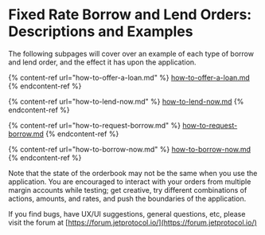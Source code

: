# Fixed Rate Borrow and Lend Orders: Descriptions and Examples

The following subpages will cover over an example of each type of borrow and lend order, and the effect it has upon the application.



{% content-ref url="how-to-offer-a-loan.md" %}
[how-to-offer-a-loan.md](how-to-offer-a-loan.md)
{% endcontent-ref %}

{% content-ref url="how-to-lend-now.md" %}
[how-to-lend-now.md](how-to-lend-now.md)
{% endcontent-ref %}

{% content-ref url="how-to-request-borrow.md" %}
[how-to-request-borrow.md](how-to-request-borrow.md)
{% endcontent-ref %}

{% content-ref url="how-to-borrow-now.md" %}
[how-to-borrow-now.md](how-to-borrow-now.md)
{% endcontent-ref %}



Note that the state of the orderbook may not be the same when you use the application. You are encouraged to interact with your orders from multiple margin accounts while testing; get creative, try different combinations of actions, amounts, and rates, and push the boundaries of the application.



If you find bugs, have UX/UI suggestions, general questions, etc, please visit the forum at [https://forum.jetprotocol.io/](https://forum.jetprotocol.io/)



